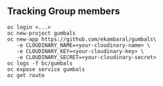 ## Tracking Group members



    oc login <...>
    oc new-project gumbals
    oc new-app https://github.com/ekambaral/gumbals\
       -e CLOUDINARY_NAME=<your-cloudinary-name> \
       -e CLOUDINARY_KEY=<your-cloudinary-key> \ 
       -e CLOUDINARY_SECRET=<your-cloudinary-secret>
    oc logs -f bc/gumbals
    oc expose service gumbals
    oc get route
